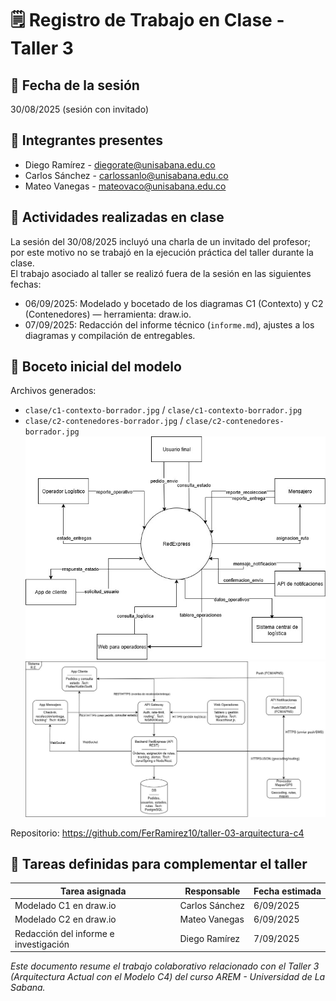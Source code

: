 # 🗒️ Registro de Trabajo en Clase - Taller 3

## 📆 Fecha de la sesión
30/08/2025 (sesión con invitado)

## 👥 Integrantes presentes
- Diego Ramírez - diegorate@unisabana.edu.co  
- Carlos Sánchez - carlossanlo@unisabana.edu.co  
- Mateo Vanegas - mateovaco@unisabana.edu.co

## 🧠 Actividades realizadas en clase
La sesión del 30/08/2025 incluyó una charla de un invitado del profesor; por este motivo no se trabajó en la ejecución práctica del taller durante la clase.  
El trabajo asociado al taller se realizó fuera de la sesión en las siguientes fechas:
- 06/09/2025: Modelado y bocetado de los diagramas C1 (Contexto) y C2 (Contenedores) — herramienta: draw.io.  
- 07/09/2025: Redacción del informe técnico (`informe.md`), ajustes a los diagramas y compilación de entregables.

## 🧩 Boceto inicial del modelo
Archivos generados:
- `clase/c1-contexto-borrador.jpg` / `clase/c1-contexto-borrador.jpg`  
- `clase/c2-contenedores-borrador.jpg` / `clase/c2-contenedores-borrador.jpg`  
![C1 - Vista de Contexto](c1-contexto-borrador.jpg)
![C2 - Vista de Contenedores](c2-contenedores-borrador.jpg)


Repositorio: https://github.com/FerRamirez10/taller-03-arquitectura-c4

## 🔁 Tareas definidas para complementar el taller

| Tarea asignada                          | Responsable      | Fecha estimada |
|-----------------------------------------|------------------|----------------|
| Modelado C1 en draw.io                  | Carlos Sánchez   | 6/09/2025     |
| Modelado C2 en draw.io                  | Mateo Vanegas    | 6/09/2025     |
| Redacción del informe e investigación   | Diego Ramírez    | 7/09/2025     |

_Este documento resume el trabajo colaborativo relacionado con el Taller 3 (Arquitectura Actual con el Modelo C4) del curso AREM - Universidad de La Sabana._
